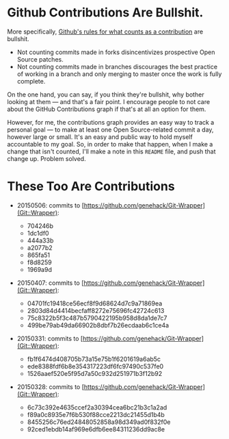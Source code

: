 # Github Contributions Are Bullshit.

More specifically,
[Github's rules for what counts as a contribution](https://help.github.com/articles/why-are-my-contributions-not-showing-up-on-my-profile/)
are bullshit.

* Not counting commits made in forks disincentivizes prospective Open
  Source patches.
* Not counting commits made in branches discourages the best practice
  of working in a branch and only merging to master once the work is
  fully complete.

On the one hand, you can say, if you think they're bullshit, why
bother looking at them — and that's a fair point. I encourage people
to not care about the GitHub Contributions graph if that's at all an
option for them.

However, for me, the contributions graph provides an easy way to track
a personal goal — to make at least one Open Source-related commit a
day, however large or small. It's an easy and public way to hold
myself accountable to my goal. So, in order to make that happen, when
I make a change that isn't counted, I'll make a note in this `README`
file, and push that change up. Problem solved.

# These Too Are Contributions

* 20150506: commits to [https://github.com/genehack/Git-Wrapper](Git::Wrapper):
  * 704246b
  * 1dc1df0
  * 444a33b
  * a2077b2
  * 865fa51
  * f8d8259
  * 1969a9d

* 20150407: commits to [https://github.com/genehack/Git-Wrapper](Git::Wrapper):
  * 04701fc19418ce56ecf8f9d68624d7c9a71869ea
  * 2803d84d4414becfaff8272e75696fc42724c613
  * 75c8322b5f3c487b5790422195b958d8da1de7c7
  * 499be79ab49da66902b8dbf7b26ecdaab6c1ce4a

* 20150331: commits to [https://github.com/genehack/Git-Wrapper](Git::Wrapper):
  * fb1f6474d408705b73a15e75b1f6201619a6ab5c
  * ede8388fdf6b8e354317223df6fc97490c537fe0
  * 1526aaef520e5f95d7a50c932d251971b3f12b92

* 20150328: commits to [https://github.com/genehack/Git-Wrapper](Git::Wrapper):
  * 6c73c392e4635ccef2a30394cea6bc21b3c1a2ad
  * f89a0c8935e7f6b530f88cce2213dc21455d1b4b
  * 8455256c76ed24848052858a98d349ad0f832f0e
  * 92ced1ebdb14af969e6dfb6ee84311236dd9ac8e

